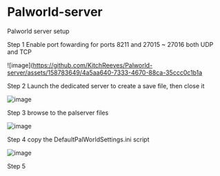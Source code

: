 # Palworld-server
Palworld server setup

Step 1 Enable port fowarding for ports 8211 and 27015 ~ 27016	both UDP and TCP

![image](https://github.com/KitchReeves/Palworld-server/assets/158783649/4a5aa640-7333-4670-88ca-35ccc0c1b1a

Step 2 Launch the dedicated server to create a save file, then close it

![image](https://github.com/KitchReeves/Palworld-server/assets/158783649/ce600237-0f3d-4bc9-83f8-2cbca99ae6c2)

Step 3 browse to the palserver files

![image](https://github.com/KitchReeves/Palworld-server/assets/158783649/eff3adf7-fbaa-42da-9069-b5b46a9d54ce)

Step 4 copy the DefaultPalWorldSettings.ini script

![image](https://github.com/KitchReeves/Palworld-server/assets/158783649/c015490a-2cb5-4631-bef6-1d2f34aa5092)

Step 5
